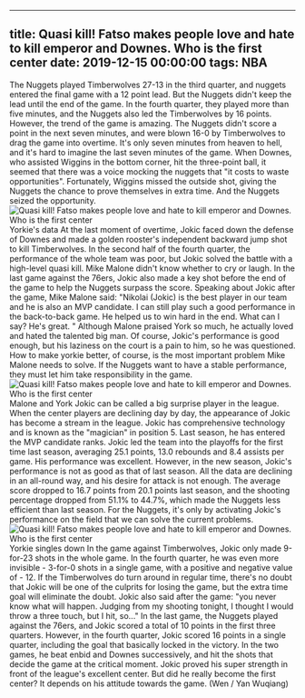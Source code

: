 
---
title: Quasi kill! Fatso makes people love and hate to kill emperor and Downes. Who is the first center
date: 2019-12-15 00:00:00
tags:  NBA
---
The Nuggets played Timberwolves 27-13 in the third quarter, and nuggets entered the final game with a 12 point lead. But the Nuggets didn't keep the lead until the end of the game. In the fourth quarter, they played more than five minutes, and the Nuggets also led the Timberwolves by 16 points. However, the trend of the game is amazing. The Nuggets didn't score a point in the next seven minutes, and were blown 16-0 by Timberwolves to drag the game into overtime.
It's only seven minutes from heaven to hell, and it's hard to imagine the last seven minutes of the game. When Downes, who assisted Wiggins in the bottom corner, hit the three-point ball, it seemed that there was a voice mocking the nuggets that "it costs to waste opportunities". Fortunately, Wiggins missed the outside shot, giving the Nuggets the chance to prove themselves in extra time.
And the Nuggets seized the opportunity.
![Quasi kill! Fatso makes people love and hate to kill emperor and Downes. Who is the first center](07bd3c316e714dfe91990b4a553a0ecf.jpg)
Yorkie's data
At the last moment of overtime, Jokic faced down the defense of Downes and made a golden rooster's independent backward jump shot to kill Timberwolves. In the second half of the fourth quarter, the performance of the whole team was poor, but Jokic solved the battle with a high-level quasi kill. Mike Malone didn't know whether to cry or laugh. In the last game against the 76ers, Jokic also made a key shot before the end of the game to help the Nuggets surpass the score.
Speaking about Jokic after the game, Mike Malone said: "Nikolai (Jokic) is the best player in our team and he is also an MVP candidate. I can still play such a good performance in the back-to-back game. He helped us to win hard in the end. What can I say? He's great. "
Although Malone praised York so much, he actually loved and hated the talented big man. Of course, Jokic's performance is good enough, but his laziness on the court is a pain to him, so he was questioned. How to make yorkie better, of course, is the most important problem Mike Malone needs to solve. If the Nuggets want to have a stable performance, they must let him take responsibility in the game.
![Quasi kill! Fatso makes people love and hate to kill emperor and Downes. Who is the first center](9a3b77571d7f4ab88275776480b92f97.jpg)
Malone and York
Jokic can be called a big surprise player in the league. When the center players are declining day by day, the appearance of Jokic has become a stream in the league. Jokic has comprehensive technology and is known as the "magician" in position 5. Last season, he has entered the MVP candidate ranks. Jokic led the team into the playoffs for the first time last season, averaging 25.1 points, 13.0 rebounds and 8.4 assists per game. His performance was excellent.
However, in the new season, Jokic's performance is not as good as that of last season. All the data are declining in an all-round way, and his desire for attack is not enough. The average score dropped to 16.7 points from 20.1 points last season, and the shooting percentage dropped from 51.1% to 44.7%, which made the Nuggets less efficient than last season. For the Nuggets, it's only by activating Jokic's performance on the field that we can solve the current problems.
![Quasi kill! Fatso makes people love and hate to kill emperor and Downes. Who is the first center](6574ca61ad6b44f88300655f754e4ef6.jpg)
Yorkie singles down
In the game against Timberwolves, Jokic only made 9-for-23 shots in the whole game. In the fourth quarter, he was even more invisible - 3-for-0 shots in a single game, with a positive and negative value of - 12. If the Timberwolves do turn around in regular time, there's no doubt that Jokic will be one of the culprits for losing the game, but the extra time goal will eliminate the doubt. Jokic also said after the game: "you never know what will happen. Judging from my shooting tonight, I thought I would throw a three touch, but I hit, so..."
In the last game, the Nuggets played against the 76ers, and Jokic scored a total of 10 points in the first three quarters. However, in the fourth quarter, Jokic scored 16 points in a single quarter, including the goal that basically locked in the victory. In the two games, he beat enbid and Downes successively, and hit the shots that decide the game at the critical moment. Jokic proved his super strength in front of the league's excellent center.
But did he really become the first center? It depends on his attitude towards the game.
(Wen / Yan Wuqiang)